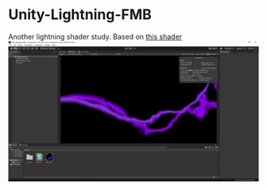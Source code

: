 # Unity-Lightning-FMB
Another lightning shader study. Based on [this shader](https://www.shadertoy.com/view/Mds3W7)
![Screenshot](Screenshot.png)